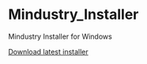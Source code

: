 # Mindustry_Installer
Mindustry Installer for Windows

[Download latest installer](https://github.com/Nerahikada/Mindustry_Installer/releases/latest)
